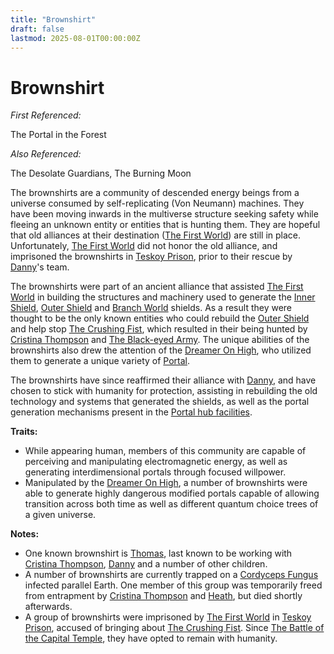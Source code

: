 ```yaml
---
title: "Brownshirt"
draft: false
lastmod: 2025-08-01T00:00:00Z
---
```


# Brownshirt

*First Referenced:*

The Portal in the Forest

*Also Referenced:*

The Desolate Guardians, The Burning Moon

The brownshirts are a community of descended energy beings from a universe consumed by self-replicating (Von Neumann) machines. They have been moving inwards in the multiverse structure seeking safety while fleeing an unknown entity or entities that is hunting them. They are hopeful that old alliances at their destination ([The First World](/worlds/the-first-world)) are still in place. Unfortunately, [The First World](/worlds/the-first-world) did not honor the old alliance, and imprisoned the brownshirts in [Teskoy Prison](/entities/teskoy-prison), prior to their rescue by [Danny](/people/danny)'s team.

The brownshirts were part of an ancient alliance that assisted [The First World](/worlds/the-first-world) in building the structures and machinery used to generate the [Inner Shield](/entities/inner-shield), [Outer Shield](/entities/outer-shield) and [Branch World](/worlds/branch-world) shields. As a result they were thought to be the only known entities who could rebuild the [Outer Shield](/entities/outer-shield) and help stop [The Crushing Fist](/entities/the-crushing-fist), which resulted in their being hunted by [Cristina Thompson](/people/cristina-thompson) and [The Black-eyed Army](/people/the-black-eyed-army). The unique abilities of the brownshirts also drew the attention of the [Dreamer On High](/entities/dreamer-on-high), who utilized them to generate a unique variety of [Portal](/devices/portal).

The brownshirts have since reaffirmed their alliance with [Danny](/people/danny), and have chosen to stick with humanity for protection, assisting in rebuilding the old technology and systems that generated the shields, as well as the portal generation mechanisms present in the [Portal hub facilities](/devices/portal-hub-facilities).

**Traits:**
- While appearing human, members of this community are capable of perceiving and manipulating electromagnetic energy, as well as generating interdimensional portals through focused willpower.
- Manipulated by the [Dreamer On High](/entities/dreamer-on-high), a number of brownshirts were able to generate highly dangerous modified portals capable of allowing transition across both time as well as different quantum choice trees of a given universe.

**Notes:**
- One known brownshirt is [Thomas](/people/thomas), last known to be working with [Cristina Thompson](/people/cristina-thompson), [Danny](/people/danny) and a number of other children.
- A number of brownshirts are currently trapped on a [Cordyceps Fungus](/entities/cordyceps-fungus) infected parallel Earth. One member of this group was temporarily freed from entrapment by [Cristina Thompson](/people/cristina-thompson) and [Heath](/people/heath), but died shortly afterwards.
- A group of brownshirts were imprisoned by [The First World](/worlds/the-first-world) in [Teskoy Prison](/entities/teskoy-prison), accused of bringing about [The Crushing Fist](/entities/the-crushing-fist). Since [The Battle of the Capital Temple](/events/the-battle-of-the-capital-temple), they have opted to remain with humanity.
